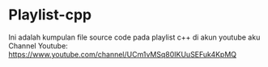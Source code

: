 # Playlist-cpp
Ini adalah kumpulan file source code pada playlist c++ di akun youtube aku
Channel Youtube: https://www.youtube.com/channel/UCm1vMSq80IKUuSEFuk4KpMQ
